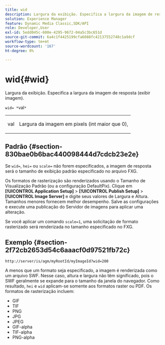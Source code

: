 ```yaml
---
title: wid
description: Largura da exibição. Especifica a largura da imagem de resposta (exibir imagem).
solution: Experience Manager
feature: Dynamic Media Classic,SDK/API
role: Developer,User
exl-id: 5edd045c-600e-4295-9672-04a5c3bc651d
source-git-commit: 6a4c1f4425199cfa6088fc42137552748c1a9dcf
workflow-type: tm+mt
source-wordcount: '167'
ht-degree: 0%

---
```


# wid{#wid}

Largura da exibição. Especifica a largura da imagem de resposta (exibir imagem).

`wid= *`val`*`

<table id="simpletable_8229FEFB366F4A799C206FD3E3C601BA"> 
 <tr class="strow"> 
  <td class="stentry"> <p><span class="codeph"> <span class="varname"> val</span></span> </p> </td> 
  <td class="stentry"> <p>Largura da imagem em pixels (int maior que 0), </p></td> 
 </tr> 
</table>

## Padrão {#section-830bae0b6bac440098444d7cdcb23e2e}

Se `wid=`, `hei=` ou `scale=` não forem especificados, a imagem de resposta será o tamanho de exibição padrão especificado no arquivo FXG.

Os formatos de rasterização são renderizados usando o Tamanho de Visualização Padrão (ou a configuração DefaultPix). Clique em **[!UICONTROL Application Setup]** > **[!UICONTROL Publish Setup]** > **[!UICONTROL Image Server]** e digite seus valores de Largura e Altura. Tamanhos menores fornecem melhor desempenho. Salve as configurações e execute uma publicação do Servidor de imagens para aplicar uma alteração.

Se você aplicar um comando `scale=1`, uma solicitação de formato rasterizado será renderizada no tamanho especificado no FXG.

## Exemplo {#section-2f72cb2653d54c6aaacf0d97521fb72c}

`http://server/is/agm/myRootId/myImageId?wid=200`

A menos que um formato seja especificado, a imagem é renderizada como um arquivo SWF. Nesse caso, altura e largura não têm significado, pois o SWF geralmente se expande para o tamanho da janela do navegador. Como resultado, `hei` e `wid` aplicam-se somente aos formatos raster ou PDF. Os formatos de rasterização incluem:

* GIF
* TIF
* PNG
* JPG
* JPEG
* GIF-alpha
* TIF-alpha
* PNG-alpha
